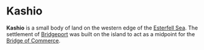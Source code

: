 # Kashio

**Kashio** is a small body of land on the western edge of the [Esterfell Sea](esterfell-sea.md). The settlement of [Bridgeport](../../../ch-2-people-of-mote/societies/esterfell-accord/bridgeport/bridgeport.md) was built on the island to act as a midpoint for the [Bridge of Commerce](../../../ch-2-people-of-mote/societies/esterfell-accord/road-of-commerce.md).
